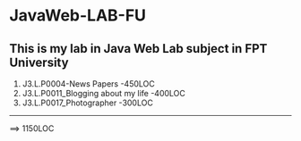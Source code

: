 # JavaWeb-LAB-FU
This is my lab in Java Web Lab subject in FPT University
----
1. J3.L.P0004-News Papers -450LOC
2. J3.L.P0011_Blogging about my life -400LOC
3. J3.L.P0017_Photographer -300LOC
---
==> 1150LOC
